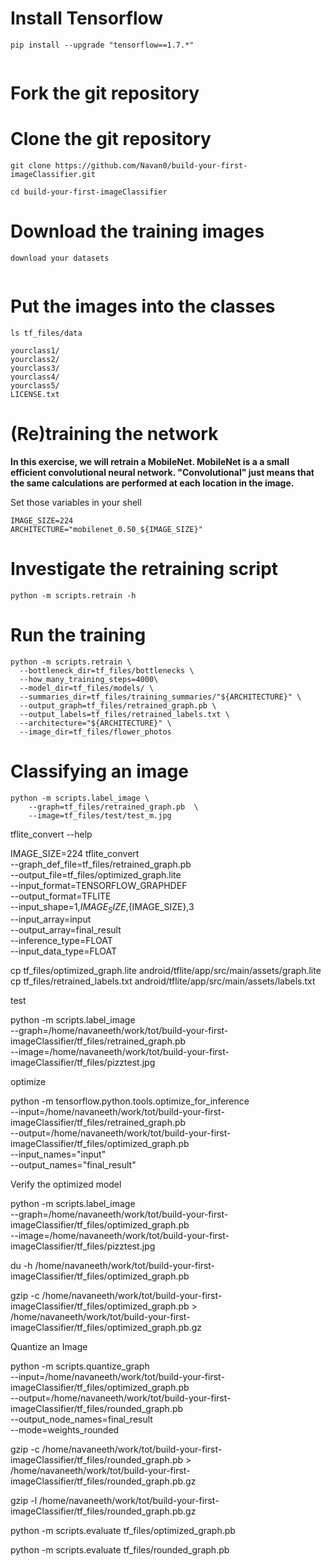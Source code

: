 # Install Tensorflow



```
pip install --upgrade "tensorflow==1.7.*"


```

# Fork the git repository


# Clone the git repository


```
git clone https://github.com/Navan0/build-your-first-imageClassifier.git
```


```
cd build-your-first-imageClassifier 

```
# Download the training images



```
download your datasets
    
```

# Put the images into the classes

```
ls tf_files/data

```



```
yourclass1/
yourclass2/
yourclass3/
yourclass4/
yourclass5/
LICENSE.txt

```

# (Re)training the network



**In this exercise, we will retrain a MobileNet. MobileNet is a a small efficient convolutional neural network. "Convolutional" just means that the same calculations are performed at each location in the image.**

Set those variables in your shell

```
IMAGE_SIZE=224
ARCHITECTURE="mobilenet_0.50_${IMAGE_SIZE}"

```

# Investigate the retraining script



```
python -m scripts.retrain -h
```
# Run the training




```
python -m scripts.retrain \
  --bottleneck_dir=tf_files/bottlenecks \
  --how_many_training_steps=4000\
  --model_dir=tf_files/models/ \
  --summaries_dir=tf_files/training_summaries/"${ARCHITECTURE}" \
  --output_graph=tf_files/retrained_graph.pb \
  --output_labels=tf_files/retrained_labels.txt \
  --architecture="${ARCHITECTURE}" \
  --image_dir=tf_files/flower_photos
```

# Classifying an image



```
python -m scripts.label_image \
    --graph=tf_files/retrained_graph.pb  \
    --image=tf_files/test/test_m.jpg
```


tflite_convert --help



IMAGE_SIZE=224
tflite_convert \
  --graph_def_file=tf_files/retrained_graph.pb \
  --output_file=tf_files/optimized_graph.lite \
  --input_format=TENSORFLOW_GRAPHDEF \
  --output_format=TFLITE \
  --input_shape=1,${IMAGE_SIZE},${IMAGE_SIZE},3 \
  --input_array=input \
  --output_array=final_result \
  --inference_type=FLOAT \
  --input_data_type=FLOAT



cp tf_files/optimized_graph.lite android/tflite/app/src/main/assets/graph.lite 
cp tf_files/retrained_labels.txt android/tflite/app/src/main/assets/labels.txt 








test

python -m scripts.label_image \
  --graph=/home/navaneeth/work/tot/build-your-first-imageClassifier/tf_files/retrained_graph.pb  \
  --image=/home/navaneeth/work/tot/build-your-first-imageClassifier/tf_files/pizztest.jpg

optimize

python -m tensorflow.python.tools.optimize_for_inference \
  --input=/home/navaneeth/work/tot/build-your-first-imageClassifier/tf_files/retrained_graph.pb \
  --output=/home/navaneeth/work/tot/build-your-first-imageClassifier/tf_files/optimized_graph.pb \
  --input_names="input" \
  --output_names="final_result"

Verify the optimized model

python -m scripts.label_image \
    --graph=/home/navaneeth/work/tot/build-your-first-imageClassifier/tf_files/optimized_graph.pb \
    --image=/home/navaneeth/work/tot/build-your-first-imageClassifier/tf_files/pizztest.jpg


du -h /home/navaneeth/work/tot/build-your-first-imageClassifier/tf_files/optimized_graph.pb


gzip -c /home/navaneeth/work/tot/build-your-first-imageClassifier/tf_files/optimized_graph.pb > /home/navaneeth/work/tot/build-your-first-imageClassifier/tf_files/optimized_graph.pb.gz

Quantize an Image


python -m scripts.quantize_graph \
  --input=/home/navaneeth/work/tot/build-your-first-imageClassifier/tf_files/optimized_graph.pb \
  --output=/home/navaneeth/work/tot/build-your-first-imageClassifier/tf_files/rounded_graph.pb \
  --output_node_names=final_result \
  --mode=weights_rounded




gzip -c /home/navaneeth/work/tot/build-your-first-imageClassifier/tf_files/rounded_graph.pb > /home/navaneeth/work/tot/build-your-first-imageClassifier/tf_files/rounded_graph.pb.gz



gzip -l /home/navaneeth/work/tot/build-your-first-imageClassifier/tf_files/rounded_graph.pb.gz



python -m scripts.evaluate  tf_files/optimized_graph.pb



python -m scripts.evaluate  tf_files/rounded_graph.pb


